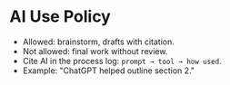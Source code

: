 # AI Use Policy
- Allowed: brainstorm, drafts with citation.
- Not allowed: final work without review.
- Cite AI in the process log: `prompt → tool → how used`.
- Example: "ChatGPT helped outline section 2."
